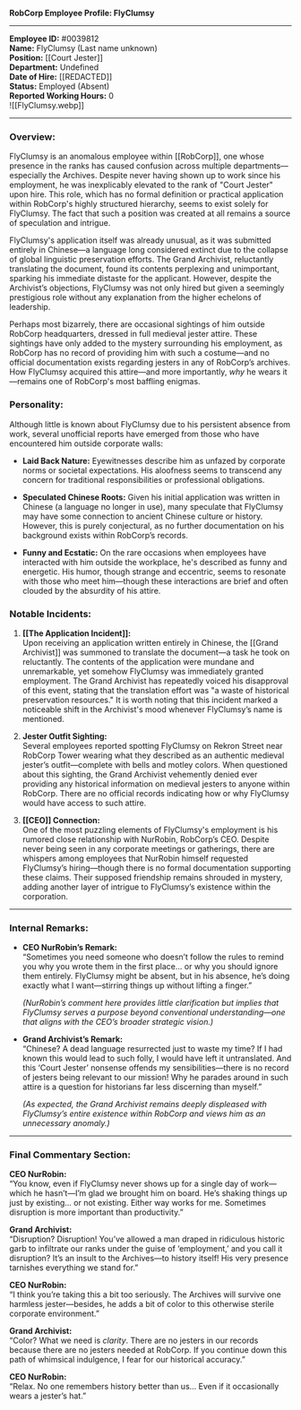 **RobCorp Employee Profile: FlyClumsy**

---

**Employee ID:** #0039812  
**Name:** FlyClumsy (Last name unknown)  
**Position:** [[Court Jester]]  
**Department:** Undefined  
**Date of Hire:** [[REDACTED]]  
**Status:** Employed (Absent)  
**Reported Working Hours:** 0  
![[FlyClumsy.webp]]

---
### **Overview:**
FlyClumsy is an anomalous employee within [[RobCorp]], one whose presence in the ranks has caused confusion across multiple departments—especially the Archives. Despite never having shown up to work since his employment, he was inexplicably elevated to the rank of "Court Jester" upon hire. This role, which has no formal definition or practical application within RobCorp's highly structured hierarchy, seems to exist solely for FlyClumsy. The fact that such a position was created at all remains a source of speculation and intrigue.

FlyClumsy's application itself was already unusual, as it was submitted entirely in Chinese—a language long considered extinct due to the collapse of global linguistic preservation efforts. The Grand Archivist, reluctantly translating the document, found its contents perplexing and unimportant, sparking his immediate distaste for the applicant. However, despite the Archivist’s objections, FlyClumsy was not only hired but given a seemingly prestigious role without any explanation from the higher echelons of leadership.

Perhaps most bizarrely, there are occasional sightings of him outside RobCorp headquarters, dressed in full medieval jester attire. These sightings have only added to the mystery surrounding his employment, as RobCorp has no record of providing him with such a costume—and no official documentation exists regarding jesters in any of RobCorp’s archives. How FlyClumsy acquired this attire—and more importantly, *why* he wears it—remains one of RobCorp's most baffling enigmas.

### **Personality:**
Although little is known about FlyClumsy due to his persistent absence from work, several unofficial reports have emerged from those who have encountered him outside corporate walls:

- **Laid Back Nature:** Eyewitnesses describe him as unfazed by corporate norms or societal expectations. His aloofness seems to transcend any concern for traditional responsibilities or professional obligations.
  
- **Speculated Chinese Roots:** Given his initial application was written in Chinese (a language no longer in use), many speculate that FlyClumsy may have some connection to ancient Chinese culture or history. However, this is purely conjectural, as no further documentation on his background exists within RobCorp’s records.

- **Funny and Ecstatic:** On the rare occasions when employees have interacted with him outside the workplace, he's described as funny and energetic. His humor, though strange and eccentric, seems to resonate with those who meet him—though these interactions are brief and often clouded by the absurdity of his attire.

### **Notable Incidents:**

1. **[[The Application Incident]]:**  
   Upon receiving an application written entirely in Chinese, the [[Grand Archivist]] was summoned to translate the document—a task he took on reluctantly. The contents of the application were mundane and unremarkable, yet somehow FlyClumsy was immediately granted employment. The Grand Archivist has repeatedly voiced his disapproval of this event, stating that the translation effort was "a waste of historical preservation resources." It is worth noting that this incident marked a noticeable shift in the Archivist's mood whenever FlyClumsy’s name is mentioned.

2. **Jester Outfit Sighting:**  
   Several employees reported spotting FlyClumsy on Rekron Street near RobCorp Tower wearing what they described as an authentic medieval jester’s outfit—complete with bells and motley colors. When questioned about this sighting, the Grand Archivist vehemently denied ever providing any historical information on medieval jesters to anyone within RobCorp. There are no official records indicating how or why FlyClumsy would have access to such attire.

3. **[[CEO]] Connection:**  
   One of the most puzzling elements of FlyClumsy's employment is his rumored close relationship with NurRobin, RobCorp’s CEO. Despite never being seen in any corporate meetings or gatherings, there are whispers among employees that NurRobin himself requested FlyClumsy’s hiring—though there is no formal documentation supporting these claims. Their supposed friendship remains shrouded in mystery, adding another layer of intrigue to FlyClumsy’s existence within the corporation.

---

### **Internal Remarks:**

- **CEO NurRobin’s Remark:**  
   “Sometimes you need someone who doesn’t follow the rules to remind you why you wrote them in the first place... or why you should ignore them entirely. FlyClumsy might be absent, but in his absence, he’s doing exactly what I want—stirring things up without lifting a finger.”  

   *(NurRobin’s comment here provides little clarification but implies that FlyClumsy serves a purpose beyond conventional understanding—one that aligns with the CEO’s broader strategic vision.)*

- **Grand Archivist’s Remark:**  
   “Chinese? A dead language resurrected just to waste my time? If I had known this would lead to such folly, I would have left it untranslated. And this ‘Court Jester’ nonsense offends my sensibilities—there is no record of jesters being relevant to our mission! Why he parades around in such attire is a question for historians far less discerning than myself.”  

   *(As expected, the Grand Archivist remains deeply displeased with FlyClumsy’s entire existence within RobCorp and views him as an unnecessary anomaly.)*

---  

### **Final Commentary Section:**

**CEO NurRobin:**  
“You know, even if FlyClumsy never shows up for a single day of work—which he hasn’t—I’m glad we brought him on board. He’s shaking things up just by existing... or not existing. Either way works for me. Sometimes disruption is more important than productivity.”

**Grand Archivist:**  
“Disruption? Disruption! You’ve allowed a man draped in ridiculous historic garb to infiltrate our ranks under the guise of ‘employment,’ and you call it disruption? It’s an insult to the Archives—to history itself! His very presence tarnishes everything we stand for.”

**CEO NurRobin:**  
“I think you’re taking this a bit too seriously. The Archives will survive one harmless jester—besides, he adds a bit of color to this otherwise sterile corporate environment.”

**Grand Archivist:**  
“Color? What we need is *clarity*. There are no jesters in our records because there are no jesters needed at RobCorp. If you continue down this path of whimsical indulgence, I fear for our historical accuracy.”

**CEO NurRobin:**  
“Relax. No one remembers history better than us... Even if it occasionally wears a jester’s hat.”  

